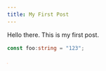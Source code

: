 ```yaml
---
title: My First Post
---
```


Hello there.  This is my first post.

```typescript
const foo:string = "123";
```

![Template Screenshot](/media/my-image.png)